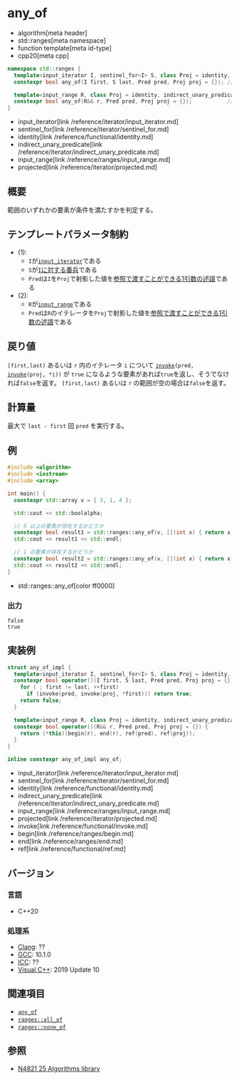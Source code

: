 # any_of
* algorithm[meta header]
* std::ranges[meta namespace]
* function template[meta id-type]
* cpp20[meta cpp]

```cpp
namespace std::ranges {
  template<input_iterator I, sentinel_for<I> S, class Proj = identity, indirect_unary_predicate<projected<I, Proj>> Pred>
  constexpr bool any_of(I first, S last, Pred pred, Proj proj = {}); // (1)

  template<input_range R, class Proj = identity, indirect_unary_predicate<projected<iterator_t<R>, Proj>> Pred>
  constexpr bool any_of(R&& r, Pred pred, Proj proj = {});           // (2)
}
```
* input_iterator[link /reference/iterator/input_iterator.md]
* sentinel_for[link /reference/iterator/sentinel_for.md]
* identity[link /reference/functional/identity.md]
* indirect_unary_predicate[link /reference/iterator/indirect_unary_predicate.md]
* input_range[link /reference/ranges/input_range.md]
* projected[link /reference/iterator/projected.md]

## 概要
範囲のいずれかの要素が条件を満たすかを判定する。

## テンプレートパラメータ制約
- (1):
    - `I`が[`input_iterator`](/reference/iterator/input_iterator.md)である
    - `S`が[`I`に対する番兵](/reference/iterator/sentinel_for.md)である
    - `Pred`は`I`を`Proj`で射影した値を[参照で渡すことができる1引数の述語](/reference/iterator/indirect_unary_predicate.md)である
- (2):
    - `R`が[`input_range`](/reference/ranges/input_range.md)である
    - `Pred`は`R`のイテレータを`Proj`で射影した値を[参照で渡すことができる1引数の述語](/reference/iterator/indirect_unary_predicate.md)である


## 戻り値
`[first,last)` あるいは `r` 内のイテレータ `i` について [`invoke`](/reference/functional/invoke.md)`(pred, `[`invoke`](/reference/functional/invoke.md)`(proj, *i))` が `true` になるような要素があれば`true`を返し、そうでなければ`false`を返す。
`[first,last)` あるいは `r` の範囲が空の場合は`false`を返す。

## 計算量
最大で `last - first` 回 `pred` を実行する。

## 例
```cpp example
#include <algorithm>
#include <iostream>
#include <array>

int main() {
  constexpr std::array v = { 3, 1, 4 };

  std::cout << std::boolalpha;

  // 5 以上の要素が存在するかどうか
  constexpr bool result1 = std::ranges::any_of(v, [](int x) { return x >= 5; });
  std::cout << result1 << std::endl;

  // 1 の要素が存在するかどうか
  constexpr bool result2 = std::ranges::any_of(v, [](int x) { return x == 1; });
  std::cout << result2 << std::endl;
}
```
* std::ranges::any_of[color ff0000]

### 出力
```
false
true
```

## 実装例
```cpp
struct any_of_impl {
  template<input_iterator I, sentinel_for<I> S, class Proj = identity, indirect_unary_predicate<projected<I, Proj>> Pred>
  constexpr bool operator()(I first, S last, Pred pred, Proj proj = {}) {
    for ( ; first != last; ++first)
      if (invoke(pred, invoke(proj, *first))) return true;
    return false;
  }

  template<input_range R, class Proj = identity, indirect_unary_predicate<projected<iterator_t<R>, Proj>> Pred>
  constexpr bool operator()(R&& r, Pred pred, Proj proj = {}) {
    return (*this)(begin(r), end(r), ref(pred), ref(proj));
  }
}

inline constexpr any_of_impl any_of;
```
* input_iterator[link /reference/iterator/input_iterator.md]
* sentinel_for[link /reference/iterator/sentinel_for.md]
* identity[link /reference/functional/identity.md]
* indirect_unary_predicate[link /reference/iterator/indirect_unary_predicate.md]
* input_range[link /reference/ranges/input_range.md]
* projected[link /reference/iterator/projected.md]
* invoke[link /reference/functional/invoke.md]
* begin[link /reference/ranges/begin.md]
* end[link /reference/ranges/end.md]
* ref[link /reference/functional/ref.md]

## バージョン
### 言語
- C++20

### 処理系
- [Clang](/implementation.md#clang): ??
- [GCC](/implementation.md#gcc): 10.1.0
- [ICC](/implementation.md#icc): ??
- [Visual C++](/implementation.md#visual_cpp): 2019 Update 10


## 関連項目
- [`any_of`](/reference/algorithm/any_of.md)
- [`ranges::all_of`](/reference/algorithm/ranges_all_of.md)
- [`ranges::none_of`](/reference/algorithm/ranges_none_of.md)


## 参照
- [N4821 25 Algorithms library](https://timsong-cpp.github.io/cppwp/n4861/algorithms)
